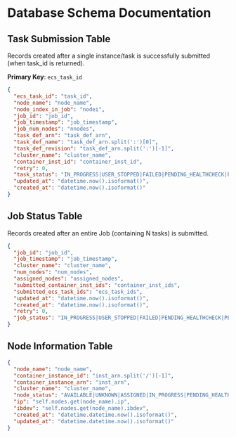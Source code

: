 # Database Schema Documentation

## Task Submission Table

Records created after a single instance/task is successfully submitted (when task_id is returned).

**Primary Key**: `ecs_task_id`

```json
{
  "ecs_task_id": "task_id",
  "node_name": "node_name",
  "node_index_in_job": "nodei",
  "job_id": "job_id",
  "job_timestamp": "job_timestamp",
  "job_num_nodes": "nnodes",
  "task_def_arn": "task_def_arn",
  "task_def_name": "task_def_arn.split(':')[0]",
  "task_def_revision": "task_def_arn.split(':')[-1]",
  "cluster_name": "cluster_name",
  "container_inst_id": "container_inst_id",
  "retry": 0,
  "task_status": "IN_PROGRESS|USER_STOPPED|FAILED|PENDING_HEALTHCHECK|PENDING",
  "updated_at": "datetime.now().isoformat()",
  "created_at": "datetime.now().isoformat()"
}
```

## Job Status Table

Records created after an entire Job (containing N tasks) is submitted.

```json
{
  "job_id": "job_id",
  "job_timestamp": "job_timestamp",
  "cluster_name": "cluster_name",
  "num_nodes": "num_nodes",
  "assigned_nodes": "assigned_nodes",
  "submitted_container_inst_ids": "container_inst_ids",
  "submitted_ecs_task_ids": "ecs_task_ids",
  "updated_at": "datetime.now().isoformat()",
  "created_at": "datetime.now().isoformat()",
  "retry": 0,
  "job_status": "IN_PROGRESS|USER_STOPPED|FAILED|PENDING_HEALTHCHECK|PENDING"
}
```

## Node Information Table

```json
{
  "node_name": "node_name",
  "container_instance_id": "inst_arn.split('/')[-1]",
  "container_instance_arn": "inst_arn",
  "cluster_name": "cluster_name",
  "node_status": "AVAILABLE|UNKNOWN|ASSIGNED|IN_PROGRESS|PENDING_HEALTHCHECK|PENDING|REBOOTING|FAILED",
  "ip": "self.nodes.get(node_name).ip",
  "ibdev": "self.nodes.get(node_name).ibdev",
  "created_at": "datetime.datetime.now().isoformat()",
  "updated_at": "datetime.datetime.now().isoformat()"
}
```

